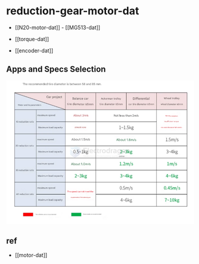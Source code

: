 
# reduction-gear-motor-dat


- [[N20-motor-dat]] - [[MG513-dat]]

- [[torque-dat]]

- [[encoder-dat]]


## Apps and Specs Selection 

![](2025-03-28-15-51-20.png)

## ref 

- [[motor-dat]]